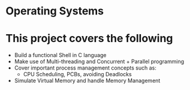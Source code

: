 # Operating Systems #
# This project covers the following # 

* Build a functional Shell in C language
* Make use of Multi-threading and Concurrent + Parallel programming
* Cover important process management concepts such as:
    * CPU Scheduling, PCBs, avoiding Deadlocks
* Simulate Virtual Memory and handle Memory Management
